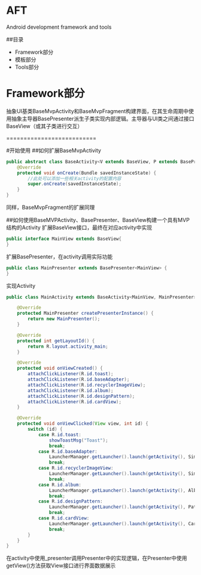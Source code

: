 AFT
=======================
Android development framework and tools


##目录
* Framework部分
* 模板部分
* Tools部分


Framework部分
=========================

抽象UI基类BaseMvpActivity和BaseMvpFragment构建界面，在其生命周期中使用抽象主导器BasePresenter派生子类实现内部逻辑。主导器与UI类之间通过接口BaseView（或其子类进行交互）

==========================

#开始使用
##如何扩展BaseMvpActivity

```java
public abstract class BaseActivity<V extends BaseView, P extends BasePresenter<V>> extends BaseMvpActivity<V, P> {
    @Override
    protected void onCreate(Bundle savedInstanceState) {
        //此处可以添加一些相关activity的配置内容
        super.onCreate(savedInstanceState);
    }
}
```
同样，BaseMvpFragment的扩展同理

##如何使用BaseMVPActivity、BasePresenter、BaseView构建一个具有MVP结构的Activity
扩展BaseView接口，最终在对应activity中实现
```java
public interface MainView extends BaseView{
}
```
扩展BasePresenter，在activity调用实际功能
```java
public class MainPresenter extends BasePresenter<MainView> {
}
```
实现Activity
```java
public class MainActivity extends BaseActivity<MainView, MainPresenter> implements MainView{

    @Override
    protected MainPresenter createPresenterInstance() {
        return new MainPresenter();
    }

    @Override
    protected int getLayoutId() {
        return R.layout.activity_main;
    }

    @Override
    protected void onViewCreated() {
        attachClickListener(R.id.toast);
        attachClickListener(R.id.baseAdapter);
        attachClickListener(R.id.recyclerImageView);
        attachClickListener(R.id.album);
        attachClickListener(R.id.designPattern);
        attachClickListener(R.id.cardView);
    }

    @Override
    protected void onViewClicked(View view, int id) {
        switch (id) {
            case R.id.toast:
                showToastMsg("Toast");
                break;
            case R.id.baseAdapter:
                LauncherManager.getLauncher().launch(getActivity(), SimpleAdapterActivity.class);
                break;
            case R.id.recyclerImageView:
                LauncherManager.getLauncher().launch(getActivity(), SimpleFrescoImageViewsActivity.class);
                break;
            case R.id.album:
                LauncherManager.getLauncher().launch(getActivity(), AlbumActivity.class);
                break;
            case R.id.designPattern:
                LauncherManager.getLauncher().launch(getActivity(), PatternsActivity.class);
                break;
            case R.id.cardView:
                LauncherManager.getLauncher().launch(getActivity(), CardViewActivity.class);
                break;
        }
    }
}
```
在activity中使用_presenter调用Presenter中的实现逻辑，在Presenter中使用getView()方法获取View接口进行界面数据展示
